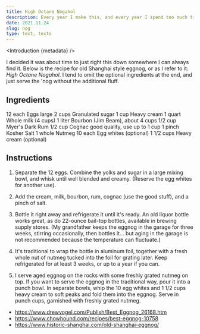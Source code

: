 ```yaml
---
title: High Octane Nogahol
description: Every year I make this, and every year I spend too much time trying to find the recipe online somewhere.
date: 2021.11.24
slug: nog
type: text, texts
---
```



<script>
  import Introduction from '../components/Introduction.svelte'
</script>

<Introduction {metadata} />

I decided it was about time to just right this down somewhere I can always find it. Below is the recipe for old Shanghai style eggnog, or as I refer to it: _High Octane Nogahol_. I tend to omit the optional ingredients at the end, and just serve the 'nog without the additional fluff.

## Ingredients

12 each Eggs large
2 cups Granulated sugar
1 cup Heavy cream
1 quart Whole milk (4 cups)
1 liter Bourbon (Jim Beam), about 4 cups
1/2 cup Myer's Dark Rum
1/2 cup Cognac good quality, use up to 1 cup
1 pinch Kosher Salt
1 whole Nutmeg
10 each Egg whites (optional)
1 1/2 cups Heavy cream (optional)

## Instructions

1. Separate the 12 eggs. Combine the yolks and sugar in a large mixing bowl, and whisk until well blended and creamy. (Reserve the egg whites for another use).

2. Add the cream, milk, bourbon, rum, cognac (use the good stuff), and a pinch of salt.

3. Bottle it right away and refrigerate it until it's ready. An old liquor bottle works great, as do 22-ounce bail-top bottles, available in brewing supply stores. (My grandfather keeps the eggnog in the garage for three weeks, stirring occasionally, then bottles it... but aging in the garage is not recommended because the temperature can fluctuate.)

4. It's traditional to wrap the bottle in aluminum foil, together with a fresh whole nut of nutmeg tucked into the foil for grating later. Keep refrigerated for at least 3 weeks, or up to a year if you can.

5. I serve aged eggnog on the rocks with some freshly grated nutmeg on top. If you want to serve the eggnog in the traditional way, pour it into a punch bowl. In separate bowls, whip the 10 egg whites and 1 1/2 cups heavy cream to soft peaks and fold them into the eggnog. Serve in punch cups, garnished with freshly grated nutmeg.

- https://www.drewvogel.com/Publish/Best_Eggnog_26168.htm
- https://www.chowhound.com/recipes/best-eggnog-10758
- https://www.historic-shanghai.com/old-shanghai-eggnog/